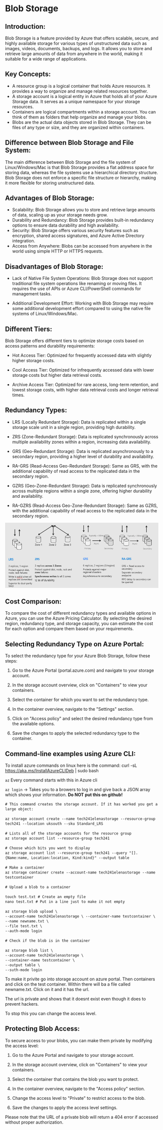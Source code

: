 # Blob Storage

## Introduction:

Blob Storage is a feature provided by Azure that offers scalable, secure, and highly available storage for various types of unstructured data such as images, videos, documents, backups, and logs. It allows you to store and retrieve large amounts of data from anywhere in the world, making it suitable for a wide range of applications.

## Key Concepts:

- A resource group is a logical container that holds Azure resources. It provides a way to organize and manage related resources together.
- A storage account is a logical entity in Azure that holds all of your Azure Storage data. It serves as a unique namespace for your storage resources.
- Containers are logical compartments within a storage account. You can think of them as folders that help organize and manage your blobs.
- Blobs are the actual data objects stored in Blob Storage. They can be files of any type or size, and they are organized within containers.

## Difference between Blob Storage and File System:

The main difference between Blob Storage and the file system of Linux/Windows/Mac is that Blob Storage provides a flat address space for storing data, whereas the file systems use a hierarchical directory structure. Blob Storage does not enforce a specific file structure or hierarchy, making it more flexible for storing unstructured data.

## Advantages of Blob Storage:

- Scalability: Blob Storage allows you to store and retrieve large amounts of data, scaling up as your storage needs grow.
- Durability and Redundancy: Blob Storage provides built-in redundancy options to ensure data durability and high availability.
- Security: Blob Storage offers various security features such as encryption, shared access signatures, and Azure Active Directory integration.
- Access from Anywhere: Blobs can be accessed from anywhere in the world using simple HTTP or HTTPS requests.

## Disadvantages of Blob Storage:

- Lack of Native File System Operations: Blob Storage does not support traditional file system operations like renaming or moving files. It requires the use of APIs or Azure CLI/PowerShell commands for management tasks.

- Additional Development Effort: Working with Blob Storage may require some additional development effort compared to using the native file systems of Linux/Windows/Mac.

## Different Tiers:

Blob Storage offers different tiers to optimize storage costs based on access patterns and durability requirements:

- Hot Access Tier: Optimized for frequently accessed data with slightly higher storage costs.

- Cool Access Tier: Optimized for infrequently accessed data with lower storage costs but higher data retrieval costs.

- Archive Access Tier: Optimized for rare access, long-term retention, and lowest storage costs, with higher data retrieval costs and longer retrieval times.

## Redundancy Types:

- LRS (Locally Redundant Storage): Data is replicated within a single storage scale unit in a single region, providing high durability.

- ZRS (Zone-Redundant Storage): Data is replicated synchronously across multiple availability zones within a region, increasing data availability.

- GRS (Geo-Redundant Storage): Data is replicated asynchronously to a secondary region, providing a higher level of durability and availability.

- RA-GRS (Read-Access Geo-Redundant Storage): Same as GRS, with the additional capability of read access to the replicated data in the secondary region.

- GZRS (Geo-Zone-Redundant Storage): Data is replicated synchronously across multiple regions within a single zone, offering higher durability and availability.

- RA-GZRS (Read-Access Geo-Zone-Redundant Storage): Same as GZRS, with the additional capability of read access to the replicated data in the secondary region.

![redundancy img](azure-storage-replication-options.png)

## Cost Comparison:

To compare the cost of different redundancy types and available options in Azure, you can use the Azure Pricing Calculator. By selecting the desired region, redundancy type, and storage capacity, you can estimate the cost for each option and compare them based on your requirements.

## Selecting Redundancy Type on Azure Portal:

To select the redundancy type for your Azure Blob Storage, follow these steps:

1. Go to the Azure Portal (portal.azure.com) and navigate to your storage account.

2. In the storage account overview, click on "Containers" to view your containers.

3. Select the container for which you want to set the redundancy type.

4. In the container overview, navigate to the "Settings" section.

5. Click on "Access policy" and select the desired redundancy type from the available options.

6. Save the changes to apply the selected redundancy type to the container.

## Command-line examples using Azure CLI:

To install azure commands on linux here is the command:
    curl -sL https://aka.ms/InstallAzureCLIDeb | sudo bash

`az` Every command starts with this in Azure cli

`az login` -> Takes you to a browers to log in and give back a JSON array which shows your information. **Do NOT put this on github!**

    # This command creates the storage account. If it has worked you get a large object:

    az storage account create --name tech241elenastorage --resource-group tech241 --location uksouth --sku Standard_LRS
    
    # Lists all of the storage accounts for the resource group
    az storage account list --resource-group tech241

    # Choose which bits you want to display
    az storage account list --resource-group tech241 --query "[].{Name:name, Location:location, Kind:kind}" --output table

    # Make a container
    az storage container create --account-name tech241elenastorage --name testcontainer

    # Upload a blob to a container

    touch test.txt # Create an empty file
    nano test.txt # Put in a line just to make it not empty

    az storage blob upload \ 
    --account-name tech241elenastorage \ --container-name testcontainer \ 
    --name newname.txt \ 
    --file test.txt \ 
    --auth-mode login

    # Check if the blob is in the container

    az storage blob list \
    --account-name tech241elenastorage \
    --container-name testcontainer \
    --output table \
    --suth-mode login

To make it privite go into storage account on azure portal. Then containers and click on the test container. Within there will ba a file called newname.txt. Click on it and it has the url.

The url is private and shows that it doesnt exist even though it does to prevent hackers.

To stop this you can change the access level.

## Protecting Blob Access:

To secure access to your blobs, you can make them private by modifying the access level:

1. Go to the Azure Portal and navigate to your storage account.

2. In the storage account overview, click on "Containers" to view your containers.

3. Select the container that contains the blob you want to protect.

4. In the container overview, navigate to the "Access policy" section.

5. Change the access level to "Private" to restrict access to the blob.

6. Save the changes to apply the access level settings.

Please note that the URL of a private blob will return a 404 error if accessed without proper authorization.